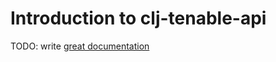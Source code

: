 # Introduction to clj-tenable-api

TODO: write [great documentation](http://jacobian.org/writing/what-to-write/)
